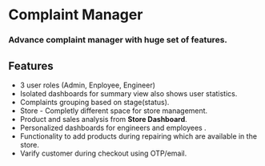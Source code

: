# Complaint Manager
### Advance complaint manager with huge set of features.

## Features
- 3 user roles (Admin, Enployee, Engineer)
- Isolated dashboards for summary view also shows user statistics.
- Complaints grouping based on stage(status).
- Store - Completly different space for store management.
- Product and sales analysis from **Store Dashboard**.
- Personalized dashboards for engineers and employees .
- Functionality to add products during repairing which are available in the  store.
- Varify customer during checkout using OTP/email.


